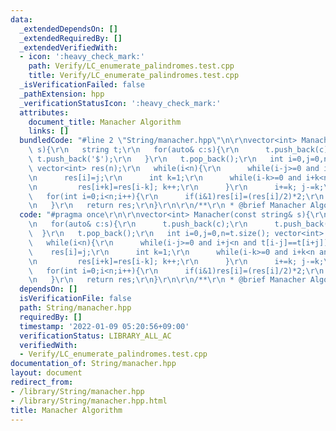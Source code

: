 ```yaml
---
data:
  _extendedDependsOn: []
  _extendedRequiredBy: []
  _extendedVerifiedWith:
  - icon: ':heavy_check_mark:'
    path: Verify/LC_enumerate_palindromes.test.cpp
    title: Verify/LC_enumerate_palindromes.test.cpp
  _isVerificationFailed: false
  _pathExtension: hpp
  _verificationStatusIcon: ':heavy_check_mark:'
  attributes:
    document_title: Manacher Algorithm
    links: []
  bundledCode: "#line 2 \"String/manacher.hpp\"\n\r\nvector<int> Manacher(const string&\
    \ s){\r\n   string t;\r\n   for(auto& c:s){\r\n      t.push_back(c);\r\n     \
    \ t.push_back('$');\r\n   }\r\n   t.pop_back();\r\n   int i=0,j=0,n=t.size();\
    \ vector<int> res(n);\r\n   while(i<n){\r\n      while(i-j>=0 and i+j<n and t[i-j]==t[i+j])j++;\r\
    \n      res[i]=j;\r\n      int k=1;\r\n      while(i-k>=0 and i+k<n and k+res[i-k]<j){\r\
    \n         res[i+k]=res[i-k]; k++;\r\n      }\r\n      i+=k; j-=k;\r\n   }\r\n\
    \   for(int i=0;i<n;i++){\r\n      if(i&1)res[i]=(res[i]/2)*2;\r\n      else res[i]=((res[i]+1)/2)*2-1;\r\
    \n   }\r\n   return res;\r\n}\r\n\r\n/**\r\n * @brief Manacher Algorithm\r\n */\n"
  code: "#pragma once\r\n\r\nvector<int> Manacher(const string& s){\r\n   string t;\r\
    \n   for(auto& c:s){\r\n      t.push_back(c);\r\n      t.push_back('$');\r\n \
    \  }\r\n   t.pop_back();\r\n   int i=0,j=0,n=t.size(); vector<int> res(n);\r\n\
    \   while(i<n){\r\n      while(i-j>=0 and i+j<n and t[i-j]==t[i+j])j++;\r\n  \
    \    res[i]=j;\r\n      int k=1;\r\n      while(i-k>=0 and i+k<n and k+res[i-k]<j){\r\
    \n         res[i+k]=res[i-k]; k++;\r\n      }\r\n      i+=k; j-=k;\r\n   }\r\n\
    \   for(int i=0;i<n;i++){\r\n      if(i&1)res[i]=(res[i]/2)*2;\r\n      else res[i]=((res[i]+1)/2)*2-1;\r\
    \n   }\r\n   return res;\r\n}\r\n\r\n/**\r\n * @brief Manacher Algorithm\r\n */"
  dependsOn: []
  isVerificationFile: false
  path: String/manacher.hpp
  requiredBy: []
  timestamp: '2022-01-09 05:20:56+09:00'
  verificationStatus: LIBRARY_ALL_AC
  verifiedWith:
  - Verify/LC_enumerate_palindromes.test.cpp
documentation_of: String/manacher.hpp
layout: document
redirect_from:
- /library/String/manacher.hpp
- /library/String/manacher.hpp.html
title: Manacher Algorithm
---
```


